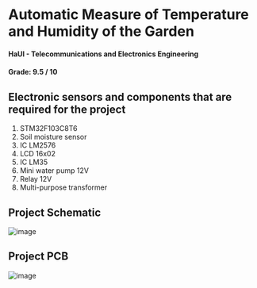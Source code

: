 # Automatic Measure of Temperature and Humidity of the Garden
#### HaUI - Telecommunications and Electronics Engineering
#### Grade: 9.5 / 10
## Electronic sensors and components that are required for the project
1. STM32F103C8T6 
2. Soil moisture sensor
3. IC LM2576 
4. LCD 16x02 
5. IC LM35 
6. Mini water pump 12V
7. Relay 12V 
8. Multi-purpose transformer

## Project Schematic
![image](https://github.com/mihducc/Automatic-Measure-Temperature-and-Humidity-of-the-Garden/assets/126342657/986a42ad-acc2-449b-9d8e-aee8b7b6dd5f)

## Project PCB
![image](https://github.com/mihducc/Automatic-Measure-Temperature-and-Humidity-of-the-Garden/assets/126342657/522430ad-ad56-47d3-b88a-ab2de4705dc8)
